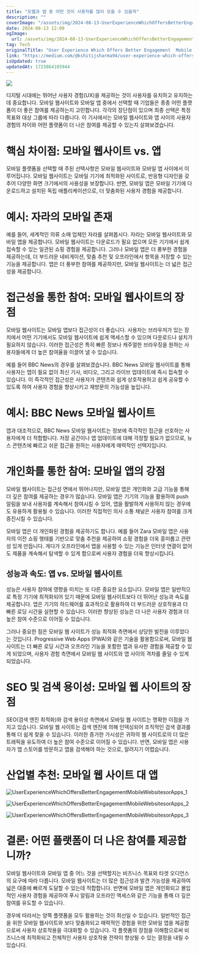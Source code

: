 ```yaml
---
title: "모웹과 앱 중 어떤 것이 사용자를 많이 모을 수 있을까"
description: ""
coverImage: "/assets/img/2024-08-13-UserExperienceWhichOffersBetterEngagementMobileWebsitesorApps_0.png"
date: 2024-08-13 12:09
ogImage: 
  url: /assets/img/2024-08-13-UserExperienceWhichOffersBetterEngagementMobileWebsitesorApps_0.png
tag: Tech
originalTitle: "User Experience Which Offers Better Engagement  Mobile Websites or Apps"
link: "https://medium.com/@kshitijsharma94/user-experience-which-offers-better-engagement-mobile-websites-or-apps-b65754032a87"
isUpdated: true
updatedAt: 1723864105944
---
```



<img src="/assets/img/2024-08-13-UserExperienceWhichOffersBetterEngagementMobileWebsitesorApps_0.png" />

디지털 시대에는 뛰어난 사용자 경험(UX)을 제공하는 것이 사용자를 유치하고 유지하는 데 중요합니다. 모바일 웹사이트와 모바일 앱 중에서 선택할 때 기업들은 종종 어떤 플랫폼이 더 좋은 참여를 제공하는지 고민합니다. 각각의 장단점이 있으며 최종 선택은 특정 목표와 대상 그룹에 따라 다릅니다. 이 기사에서는 모바일 웹사이트와 앱 사이의 사용자 경험의 차이와 어떤 플랫폼이 더 나은 참여를 제공할 수 있는지 살펴보겠습니다.

# 핵심 차이점: 모바일 웹사이트 vs. 앱

모바일 플랫폼을 선택할 때 주된 선택사항은 모바일 웹사이트와 모바일 앱 사이에서 이루어집니다. 모바일 웹사이트는 모바일 기기에 최적화된 사이트로, 반응형 디자인을 갖추어 다양한 화면 크기에서의 사용성을 보장합니다. 반면, 모바일 앱은 모바일 기기에 다운로드하고 설치된 독립 애플리케이션으로, 더 맞춤화된 사용자 경험을 제공합니다.

<div class="content-ad"></div>

# 예시: 자라의 모바일 존재

예를 들어, 세계적인 의류 소매 업체인 자라를 살펴봅시다. 자라는 모바일 웹사이트와 모바일 앱을 제공합니다. 모바일 웹사이트는 다운로드가 필요 없으며 모든 기기에서 쉽게 접속할 수 있는 일관된 쇼핑 경험을 제공합니다. 그러나 모바일 앱은 더 풍부한 경험을 제공하는데, 더 부드러운 네비게이션, 맞춤 추천 및 오프라인에서 항목을 저장할 수 있는 기능을 제공합니다. 앱은 더 풍부한 참여를 제공하지만, 모바일 웹사이트는 더 넓은 접근성을 제공합니다.

# 접근성을 통한 참여: 모바일 웹사이트의 장점

모바일 웹사이트는 모바일 앱보다 접근성이 더 좋습니다. 사용자는 브라우저가 있는 장치에서 어떤 기기에서도 모바일 웹사이트에 쉽게 액세스할 수 있으며 다운로드나 설치가 필요하지 않습니다. 이러한 접근성은 특히 빠른 정보나 캐주얼한 브라우징을 원하는 사용자들에게 더 높은 참여율을 이끌어 낼 수 있습니다.

<div class="content-ad"></div>

예를 들어 BBC News의 경우를 살펴보겠습니다. BBC News 모바일 웹사이트를 통해 사용자는 앱이 필요 없이 최신 기사, 비디오, 그리고 라이브 업데이트에 즉시 접속할 수 있습니다. 이 즉각적인 접근성은 사용자가 콘텐츠와 쉽게 상호작용하고 쉽게 공유할 수 있도록 하여 사용자 경험을 향상시키고 재방문의 가능성을 높입니다.

# 예시: BBC News 모바일 웹사이트

앱과 대조적으로, BBC News 모바일 웹사이트는 정보에 즉각적인 접근을 선호하는 사용자에게 더 적합합니다. 저장 공간이나 앱 업데이트에 대해 걱정할 필요가 없으므로, 뉴스 콘텐츠에 빠르고 쉬운 접근을 원하는 사용자에게 매력적인 선택지입니다.

# 개인화를 통한 참여: 모바일 앱의 강점

<div class="content-ad"></div>

모바일 웹사이트는 접근성 면에서 뛰어나지만, 모바일 앱은 개인화와 고급 기능을 통해 더 깊은 참여를 제공하는 경우가 많습니다. 모바일 앱은 기기의 기능을 활용하여 push 알림을 보내 사용자를 계속해서 참여시킬 수 있어, 앱을 활발하게 사용하지 않는 경우에도 유용하게 활용될 수 있습니다. 이러한 직접적인 의사 소통 채널은 사용자 참여를 크게 증진시킬 수 있습니다.

모바일 앱은 더 개인화된 경험을 제공하기도 합니다. 예를 들어 Zara 모바일 앱은 사용자의 이전 쇼핑 행태를 기반으로 맞춤 추천을 제공하여 쇼핑 경험을 더욱 흥미롭고 관련성 있게 만듭니다. 게다가 오프라인에서 앱을 사용할 수 있는 기능은 인터넷 연결이 없어도 제품을 계속해서 탐색할 수 있게 함으로써 사용자 경험을 더욱 향상시킵니다.

## 성능과 속도: 앱 vs. 모바일 웹사이트

성능은 사용자 참여에 영향을 미치는 또 다른 중요한 요소입니다. 모바일 앱은 일반적으로 특정 기기에 최적화되어 있기 때문에 모바일 웹사이트보다 더 뛰어난 성능과 속도를 제공합니다. 앱은 기기의 하드웨어를 효과적으로 활용하여 더 부드러운 상호작용과 더 빠른 로딩 시간을 실현할 수 있습니다. 이러한 향상된 성능은 더 나은 사용자 경험과 더 높은 참여 수준으로 이어질 수 있습니다.

<div class="content-ad"></div>

그러나 중요한 점은 모바일 웹 사이트가 성능 최적화 측면에서 상당한 발전을 이루었다는 것입니다. Progressive Web Apps (PWA)와 같은 기술을 활용함으로써, 모바일 웹 사이트는 더 빠른 로딩 시간과 오프라인 기능을 포함한 앱과 유사한 경험을 제공할 수 있게 되었으며, 사용자 경험 측면에서 모바일 웹 사이트와 앱 사이의 격차를 줄일 수 있게 되었습니다.

# SEO 및 검색 용이성: 모바일 웹 사이트의 장점

SEO(검색 엔진 최적화)와 검색 용이성 측면에서 모바일 웹 사이트는 명확한 이점을 가지고 있습니다. 모바일 웹 사이트는 검색 엔진에 의해 인덱싱되어 조직적인 검색 결과를 통해 더 쉽게 찾을 수 있습니다. 이러한 증가한 가시성은 귀하의 웹 사이트로의 더 많은 트래픽을 유도하여 더 높은 참여 수준으로 이어질 수 있습니다. 반면, 모바일 앱은 사용자가 앱 스토어를 방문하고 앱을 검색해야 하는 것으로, 알려지기 어렵습니다.

# 산업별 추천: 모바일 웹 사이트 대 앱

<div class="content-ad"></div>


![UserExperienceWhichOffersBetterEngagementMobileWebsitesorApps_1](/assets/img/2024-08-13-UserExperienceWhichOffersBetterEngagementMobileWebsitesorApps_1.png)

![UserExperienceWhichOffersBetterEngagementMobileWebsitesorApps_2](/assets/img/2024-08-13-UserExperienceWhichOffersBetterEngagementMobileWebsitesorApps_2.png)

![UserExperienceWhichOffersBetterEngagementMobileWebsitesorApps_3](/assets/img/2024-08-13-UserExperienceWhichOffersBetterEngagementMobileWebsitesorApps_3.png)

# 결론: 어떤 플랫폼이 더 나은 참여를 제공합니까?


<div class="content-ad"></div>

모바일 웹사이트와 모바일 앱 중 어느 것을 선택할지는 비즈니스 목표와 타겟 오디언스의 요구에 따라 다릅니다. 모바일 웹사이트는 더 많은 접근성과 발견 가능성을 제공하여 넓은 대중에 빠르게 도달할 수 있는데 적합합니다. 반면에 모바일 앱은 개인화되고 몰입적인 사용자 경험을 제공하여 푸시 알림과 오프라인 액세스와 같은 기능을 통해 더 깊은 참여를 유도할 수 있습니다.

경우에 따라서는 양쪽 플랫폼을 모두 활용하는 것이 최선일 수 있습니다. 일반적인 접근을 위한 모바일 웹사이트와 보다 맞춤화되고 매력적인 경험을 위한 모바일 앱을 제공함으로써 사용자 상호작용을 극대화할 수 있습니다. 각 플랫폼의 장점을 이해함으로써 비즈니스에 최적화되고 전체적인 사용자 상호작용 전략이 향상될 수 있는 결정을 내릴 수 있습니다.